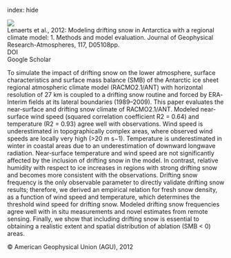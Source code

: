 index: hide

<div class="Citation">
    <div class="Citation-thumb CitationThumb-linked"  data-href="https://doi.org/10.1029/2011jd016145">
      <img src="https://static.claimspace.cloud/climate-study-static/refs/thumbs/9/Lenaerts_et_al_2012-thumb.png" />
    </div>

  <div class="Citation-body">
    <div class="Citation-text">Lenaerts et al., 2012: Modeling drifting snow in Antarctica with a regional climate model: 1. Methods and model evaluation. <span class="Article-journal">Journal of Geophysical Research-Atmospheres, </span><span class="Article-volume">117, </span>D05108pp.</div>
    <div class="Citation-links">
      <div class="CitationLink" data-href="https://doi.org/10.1029/2011jd016145">
        <div class="CitationLink-icon CitationLink-Doi"></div>
        <div class="CitationLink-text">DOI</div>
      </div>
      <div class="CitationLink" data-href="https://scholar.google.com/scholar?q=10.1029/2011jd016145">
        <div class="CitationLink-icon CitationLink-Scholar"></div>
        <div class="CitationLink-text">Google Scholar</div>
      </div>
    </div>
  </div>
</div>

To simulate the impact of drifting snow on the lower atmosphere, surface characteristics and surface mass balance (SMB) of the Antarctic ice sheet regional atmospheric climate model (RACMO2.1/ANT) with horizontal resolution of 27 km is coupled to a drifting snow routine and forced by ERA‐Interim fields at its lateral boundaries (1989–2009). This paper evaluates the near‐surface and drifting snow climate of RACMO2.1/ANT. Modeled near‐surface wind speed (squared correlation coefficient R2 = 0.64) and temperature (R2 = 0.93) agree well with observations. Wind speed is underestimated in topographically complex areas, where observed wind speeds are locally very high (>20 m s−1). Temperature is underestimated in winter in coastal areas due to an underestimation of downward longwave radiation. Near‐surface temperature and wind speed are not significantly affected by the inclusion of drifting snow in the model. In contrast, relative humidity with respect to ice increases in regions with strong drifting snow and becomes more consistent with the observations. Drifting snow frequency is the only observable parameter to directly validate drifting snow results; therefore, we derived an empirical relation for fresh snow density, as a function of wind speed and temperature, which determines the threshold wind speed for drifting snow. Modeled drifting snow frequencies agree well with in situ measurements and novel estimates from remote sensing. Finally, we show that including drifting snow is essential to obtaining a realistic extent and spatial distribution of ablation (SMB < 0) areas.

<div class="Citation-copy">
&copy; American Geophysical Union (AGU), 2012
</div>